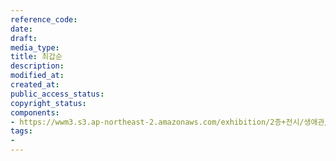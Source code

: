 ```yaml
---
reference_code: 
date: 
draft: 
media_type: 
title: 최갑순
description: 
modified_at: 
created_at: 
public_access_status: 
copyright_status: 
components:
- https://wwm3.s3.ap-northeast-2.amazonaws.com/exhibition/2층+전시/생애관/할머니들/최갑순.jpg
tags:
- 
---
```

